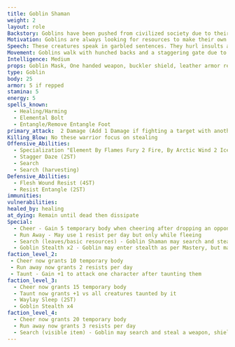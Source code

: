 ```yaml
---
title: Goblin Shaman
weight: 2
layout: role
Backstory: Goblins have been pushed from civilized society due to their cruel nature and disgusting features. Due to having no morality, these creatures are always trying to take things that aren't theirs and to cause pain in any way possible.
Motivation: Goblins are always looking for resources to make their own. They will steal any leaves or resources that aren't locked down. They give these items as offerings for some greater unknown power. 
Speech: These creatures speak in garbled sentences. They hurl insults and mockeries at every chance.
Movement: Goblins walk with hunched backs and a staggering gate due to living in small caves and other underground dwellings.
Intelligence: Medium
props: Goblin Mask, One handed weapon, buckler shield, leather armor rep
type: Goblin
body: 25
armor: 5 if repped
stamina: 5
energy: 5
spells_known:
  - Healing/Harming 
  - Elemental Bolt
  - Entangle/Remove Entangle Foot 
primary_attack:  2 Damage (Add 1 Damage if fighting a target with another ally) 
Killing_Blow: No these warrior focus on stealing
Offensive_Abilities:
  - Specialization "Element By Flames Fury 2 Fire, By Arctic Wind 2 Ice, By Crushing Earth 2 Stone, By Thunders Crash 2 Lightning"
  - Stagger Daze (2ST)
  - Search
  - Search (harvesting)
Defensive_Abilities:
  - Flesh Wound Resist (4ST)
  - Resist Entangle (2ST)
immunities:
vulnerabilities: 
healed_by: healing
at_dying: Remain until dead then dissipate
Special: 
  - Cheer - Gain 5 temporary body when cheering after dropping an opponent.
  - Run Away - May use 1 resist per day but only while fleeing
  - Search (leaves/basic resources) - Goblin Shaman may search and steal leaves/basic resources
  - Goblin Stealth x2 - Goblin may enter stealth as per Mastery, but may move around anywhere and remain hidden. When stealing or doing an attack, becomes visible on 3 count
faction_level_2:
 - Cheer now grants 10 temporary body
 - Run away now grants 2 resists per day
 - Taunt - Gain +1 to attack one character after taunting them
faction_level_3: 
  - Cheer now grants 15 temporary body
  - Taunt now grants +1 vs all creatures taunted by it
  - Waylay Sleep (2ST)
  - Goblin Stealth x4
faction_level_4: 
  - Cheer now grants 20 temporary body
  - Run away now grants 3 resists per day 
  - Search (visible item) - Goblin may search and steal a weapon, shield, or other visible item. 
---
```

